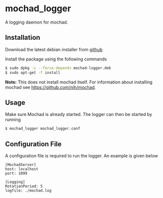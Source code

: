 mochad_logger
=============

A logging daemon for mochad.


Installation
------------
Download the latest debian installer from [github](https://github.com/mrdanbrooks/mochad_logger/releases/)

Install the package using the following commands

```bash
$ sudo dpkg -i --force-depends mochad-logger.deb
$ sudo apt-get -f install
```

**Note:** This does not install mochad itself. For information about installing mochad see https://github.com/njh/mochad.



Usage
-----

Make sure Mochad is already started. The logger can then be started by running

```bash
$ mochad_logger mochad_logger.conf
```


Configuration File
------------------
A configuration file is required to run the logger. An example is given below

```
[MochadServer]
host: localhost
port: 1099

[Logging]
RotationPeriod: 5
logfile: ./mochad.log
```
